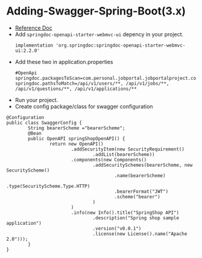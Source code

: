 # Adding-Swagger-Spring-Boot(3.x)
- [Reference Doc](https://springdoc.org/)
- Add `springdoc-openapi-starter-webmvc-ui` depency in your project.
  ```
  implementation 'org.springdoc:springdoc-openapi-starter-webmvc-ui:2.2.0'
  ```
- Add these two in application.properties
  ```
  #OpenApi
  springdoc.packagesToScan=com.personal.jobportal.jobportalproject.controller
  springdoc.pathsToMatch=/api/v1/users/**, /api/v1/jobs/**, /api/v1/questions/**, /api/v1/applications/**
  ```
- Run your project.
- Create config package/class for swagger configuration 
```
@Configuration
public class SwaggerConfig {
        String bearerScheme ="bearerScheme";
        @Bean
        public OpenAPI springShopOpenAPI() {
                return new OpenAPI()
                        .addSecurityItem(new SecurityRequirement()
                                .addList(bearerScheme))
                        .components(new Components()
                                .addSecuritySchemes(bearerScheme, new SecurityScheme()
                                        .name(bearerScheme)
                                        .type(SecurityScheme.Type.HTTP)
                                        .bearerFormat("JWT")
                                        .scheme("bearer")
                                )
                        )
                        .info(new Info().title("SpringShop API")
                                .description("Spring shop sample application")
                                .version("v0.0.1")
                                .license(new License().name("Apache 2.0")));
        }
}
```
